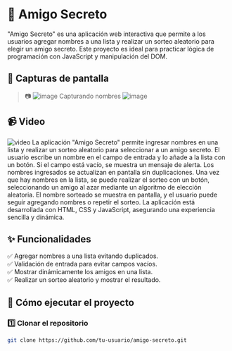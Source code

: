 # 🎁 Amigo Secreto

"Amigo Secreto" es una aplicación web interactiva que permite a los usuarios agregar nombres a una lista y realizar un sorteo aleatorio para elegir un amigo secreto. Este proyecto es ideal para practicar lógica de programación con JavaScript y manipulación del DOM.

## 📸 Capturas de pantalla

> 📷 ![image](https://github.com/user-attachments/assets/9b326182-dfe0-4244-ab37-d79b5a060796)
> Capturando nombres ![image](https://github.com/user-attachments/assets/06b3c73f-824a-4038-9a71-cb60e5e4fb1a)

## 📹 Video
![video](https://github.com/user-attachments/assets/fb37b4fb-73ef-45ba-89e7-f7c8ffe3fbfb)
La aplicación "Amigo Secreto" permite ingresar nombres en una lista y realizar un sorteo aleatorio para seleccionar a un amigo secreto. El usuario escribe un nombre en el campo de entrada y lo añade a la lista con un botón. Si el campo está vacío, se muestra un mensaje de alerta. Los nombres ingresados se actualizan en pantalla sin duplicaciones. Una vez que hay nombres en la lista, se puede realizar el sorteo con un botón, seleccionando un amigo al azar mediante un algoritmo de elección aleatoria. El nombre sorteado se muestra en pantalla, y el usuario puede seguir agregando nombres o repetir el sorteo. La aplicación está desarrollada con HTML, CSS y JavaScript, asegurando una experiencia sencilla y dinámica.


## ✨ Funcionalidades

✅ Agregar nombres a una lista evitando duplicados.  
✅ Validación de entrada para evitar campos vacíos.  
✅ Mostrar dinámicamente los amigos en una lista.  
✅ Realizar un sorteo aleatorio y mostrar el resultado.  

## 🚀 Cómo ejecutar el proyecto

### 1️⃣ **Clonar el repositorio**
```bash
git clone https://github.com/tu-usuario/amigo-secreto.git
```
